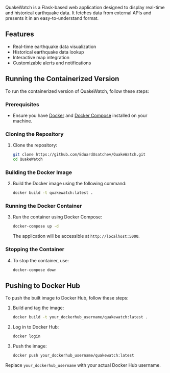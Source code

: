 QuakeWatch is a Flask-based web application designed to display real-time and historical earthquake data. It fetches data from external APIs and presents it in an easy-to-understand format.

## Features

- Real-time earthquake data visualization
- Historical earthquake data lookup
- Interactive map integration
- Customizable alerts and notifications

## Running the Containerized Version

To run the containerized version of QuakeWatch, follow these steps:

### Prerequisites

- Ensure you have [Docker](https://www.docker.com/get-started) and [Docker Compose](https://docs.docker.com/compose/install/) installed on your machine.

### Cloning the Repository

1. Clone the repository:
   ```bash
   git clone https://github.com/EduardUsatchev/QuakeWatch.git
   cd QuakeWatch
   ```

### Building the Docker Image

2. Build the Docker image using the following command:
   ```bash
   docker build -t quakewatch:latest .
   ```

### Running the Docker Container

3. Run the container using Docker Compose:
   ```bash
   docker-compose up -d
   ```
   The application will be accessible at `http://localhost:5000`.

### Stopping the Container

4. To stop the container, use:
   ```bash
   docker-compose down
   ```

## Pushing to Docker Hub

To push the built image to Docker Hub, follow these steps:

1. Build and tag the image:
   ```bash
   docker build -t your_dockerhub_username/quakewatch:latest .
   ```
2. Log in to Docker Hub:
   ```bash
   docker login
   ```
3. Push the image:
   ```bash
   docker push your_dockerhub_username/quakewatch:latest
   ```

Replace `your_dockerhub_username` with your actual Docker Hub username.